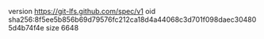 version https://git-lfs.github.com/spec/v1
oid sha256:8f5ee5b856b69d79576fc212ca18d4a44068c3d701f098daec304805d4b74f4e
size 6648
